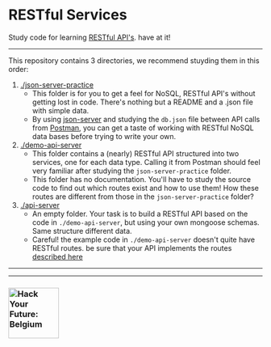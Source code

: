 # RESTful Services

Study code for learning [RESTful API's](https://restfulapi.net/). have at it!

---

This repository contains 3 directories, we recommend stuyding them in this order:
1. [./json-server-practice](./json-server-practice)
    * This folder is for you to get a feel for NoSQL, RESTful API's without getting lost in code.  There's nothing but a README and a .json file with simple data.
    * By using [json-server](https://github.com/typicode/json-server) and studying the ```db.json``` file between API calls from [Postman](https://www.getpostman.com/), you can get a taste of working with RESTful NoSQL data bases before trying to write your own.
1. [./demo-api-server](./demo-api-server)
    * This folder contains a (nearly) RESTful API structured into two services, one for each data type.  Calling it from Postman should feel very familiar after studying the ```json-server-practice``` folder.
    * This folder has no documentation.  You'll have to study the source code to find out which routes exist and how to use them! How these routes are different from those in the ```json-server-practice``` folder?
1. [./api-server](./api-server)
    * An empty folder.  Your task is to build a RESTful API based on the code in ```./demo-api-server```, but using your own mongoose schemas.  Same structure different data.
    * Careful! the example code in ```./demo-api-server``` doesn't quite have RESTful routes. be sure that your API implements the routes [described here](https://github.com/typicode/json-server)



---
---
### <a href="https://hackyourfuture.be" target="_blank"><img src="https://user-images.githubusercontent.com/18554853/63941625-4c7c3d00-ca6c-11e9-9a76-8d5e3632fe70.jpg" width="100" height="100" alt="Hack Your Future: Belgium"></img></a>

